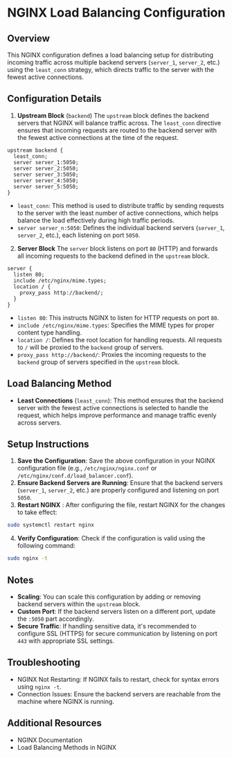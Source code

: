 # NGINX Load Balancing Configuration
## Overview
This NGINX configuration defines a load balancing setup for distributing incoming traffic across multiple backend servers (`server_1`, `server_2`, etc.) using the `least_conn` strategy, which directs traffic to the server with the fewest active connections.

## Configuration Details
1. **Upstream Block** (`backend`)
The `upstream` block defines the backend servers that NGINX will balance traffic across. The `least_conn` directive ensures that incoming requests are routed to the backend server with the fewest active connections at the time of the request.

```nginx
upstream backend {
  least_conn;
  server server_1:5050;
  server server_2:5050;
  server server_3:5050;
  server server_4:5050;
  server server_5:5050;
}
```
* `least_conn`: This method is used to distribute traffic by sending requests to the server with the least number of active connections, which helps balance the load effectively during high traffic periods.
* `server server_n:5050`: Defines the individual backend servers (`server_1`, `server_2`, etc.), each listening on port `5050`.
2. **Server Block**
The `server` block listens on port `80` (HTTP) and forwards all incoming requests to the backend defined in the `upstream` block.

```nginx
server {
  listen 80;
  include /etc/nginx/mime.types;
  location / {
    proxy_pass http://backend/;
  }
}
```
* `listen 80`: This instructs NGINX to listen for HTTP requests on port `80`.
* `include /etc/nginx/mime.types`: Specifies the MIME types for proper content type handling.
* `location /`: Defines the root location for handling requests. All requests to `/` will be proxied to the `backend` group of servers.
* `proxy_pass http://backend/`: Proxies the incoming requests to the `backend` group of servers specified in the `upstream`   block.

## Load Balancing Method
* **Least Connections** (`least_conn`): This method ensures that the backend server with the fewest active connections is selected to handle the request, which helps improve performance and manage traffic evenly across servers.

## Setup Instructions
1. **Save the Configuration**: Save the above configuration in your NGINX configuration file (e.g., `/etc/nginx/nginx.conf` or `/etc/nginx/conf.d/load_balancer.conf`).
2. **Ensure Backend Servers are Running**: Ensure that the backend servers (`server_1`, `server_2`, etc.) are properly configured and listening on port `5050`.
3. **Restart NGINX**  : After configuring the file, restart NGINX for the changes to take effect:
```bash
sudo systemctl restart nginx
```
4. **Verify Configuration**: Check if the configuration is valid using the following command:
```bash
sudo nginx -t
```

## Notes
* **Scaling**: You can scale this configuration by adding or removing backend servers within the `upstream` block.
* **Custom Port**: If the backend servers listen on a different port, update the `:5050` part accordingly.
* **Secure Traffic**: If handling sensitive data, it's recommended to configure SSL (HTTPS) for secure communication by listening on port `443` with appropriate SSL settings.

## Troubleshooting
* NGINX Not Restarting: If NGINX fails to restart, check for syntax errors using `nginx -t`.
* Connection Issues: Ensure the backend servers are reachable from the machine where NGINX is running.

## Additional Resources
* NGINX Documentation
* Load Balancing Methods in NGINX




